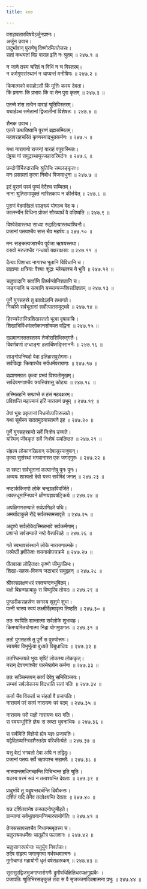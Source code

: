 ```yaml
---
title: २४७

---
```

वराहावतारविषयेऽर्जुनप्रश्नः।  
अर्जुन उवाच।  
प्रादुर्भावान् पुराणेषु विष्णोरमिततेजसः।  
सतां कथयतां विप्र वाराह इति नः श्रुतम् ॥ २४७.१ ॥  
  
न जाने तस्य चरितं न विधिं न च विस्तरम्।  
न कर्मगुणसंस्थानं न चाप्यन्तं मनीषिणः ॥ २४७.२ ॥  
  
किमात्मको वराहोऽसौ किं मूर्त्तिः कस्य देवता।  
किं प्रमाणः किं प्रभावः किं वा तेन पुरा कृतम् ॥ २४७.३ ॥  
  
एतन्मे शंस तत्वेन वाराहं श्रुतिविस्तरम्।  
यथार्हञ्च समेतानां द्विजातीनां विशेषतः ॥ २४७.४ ॥  
  
शैनक उवाच।  
एतत्ते कथयिष्यामि पुराणं ब्रह्मसम्मितम्।  
महावराहचरितं कृष्णस्याद्भुतकर्मणः ॥ २४७.५ ॥  
  
यथा नारायणो राजन्! वाराहं वपुरास्थितः।  
दंष्ट्रया गां समुद्रस्थामुज्जहारारिमर्दनः ॥ २४७.६ ॥  
  
छन्दोगीर्भिरुदाराभिः श्रुतिभिः समलङ्कृतः।  
मनः प्रसन्नतां कृत्वा निबोध विजयाधुना ॥ २४७.७ ॥  
  
इदं पुराणं परमं पुण्यं वेदैश्च सम्मितम्।  
नाना श्रुतिसमायुक्तं नास्तिकाय न कीर्त्तयेत् ॥ २४७.८ ॥  
  
पुराणं वेदमखिलं साङ्ख्यं योगञ्च वेद यः।  
कार्त्स्न्येन विधिना प्रोक्तं सौख्यार्थं वै वदिष्यति ॥ २४७.९ ॥  
  
विश्वेदेवास्तथा साध्या रुद्रादित्यास्तथाश्विनौ।  
प्रजानां पतयश्चैव सप्त चैव महर्षयः॥ २४७.१० ॥  
  
मनः सङ्कल्पजाश्चैव पूर्वजा ऋषयस्तथा।  
वसवो मरुतश्चैव गन्धर्व्वा यक्षराक्षसाः ॥ २४७.११ ॥  
  
दैत्याः पिशाचाः नागाश्च भूतानि विविधानि च।  
ब्राह्मणाः क्षत्रियाः वैश्याः शूद्राः म्लेच्छाश्च ये भुवि ॥ २४७.१२ ॥  
  
चतुष्पादानि सर्व्वाणि तिर्य्यग्योनिशतानि च।  
जङ्गमानि च सत्वानि यच्चान्यज्जीवसञ्ज्ञितम् ॥ २४७.१३ ॥  
  
पूर्णे युगसहस्रे तु ब्राह्मोऽहनि तथागते।  
निर्व्वाणे सर्वभूतानां सर्वोत्पातसमुद्भवे ॥ २४७.१४ ॥  
  
हिरण्यरेतास्त्रिशिखस्ततो भूत्वा वृषाकपिः।  
शिखाभिर्विधमंल्लोकानशोषयत वह्निना ॥ २४७.१५ ॥  
  
दह्यमानास्ततस्तस्य तेजोराशिभिरुद्गतैः।  
विवर्णवर्णा दग्धाङ्गा हतार्चिष्मद्भिराननैः ॥ २४७.१६ ॥  
  
साङ्गोपनिषदो वेदा इतिहासपुरोगमाः।  
सर्वविद्याः क्रियाश्चैव सर्वधर्मपरायणाः ॥ २४७.१७ ॥  
  
ब्रह्माणमग्रतः कृत्वा प्रभवं विश्वतोमुखम्।  
सर्वदेवगणाश्चैव त्रयस्त्रिंशत्तु कोटयः ॥ २४७.१८ ॥  
  
तस्मिन्नहनि सम्प्राप्ते तं हंसं महदक्षरम्।  
प्रविशन्ति महात्मानं हरिं नारायणं प्रभुम् ॥ २४७.१९ ॥  
  
तेषां भूयः प्रवृत्तानां निधनोत्पत्तिरुच्यते।  
यथा सूर्यस्य सततमुदयास्तमने इह ॥ २४७.२० ॥  
  
पूर्णे युगसहस्रान्ते सर्वे निःशेष उच्यते।  
यस्मिन् जीवकृतं सर्वे निःशेषं समतिष्ठत ॥ २४७.२१ ॥  
  
संहृत्य लोकानखिलान् सदेवासुरमानुषान्।  
कृत्वा सुसंस्थां भगवानास्त एक जगद्गुरुः ॥ २४७.२२ ॥  
  
स स्रष्टा सर्वभूतानां कल्पान्तेषु पुनः पुनः।  
अव्ययः शाश्वतो देवो यस्य सर्वमिदं जगत् ॥ २४७.२३ ॥  
  
नष्टार्ककिरणो लोके चन्द्रग्रहविवर्जिते।  
त्यक्तधूमाग्निपवने क्षीणयज्ञवषट्क्रिये ॥ २४७.२४ ॥  
  
अपक्षिगणसम्पाते सर्वप्राणिहरे पथि।  
अमर्यादाकुले रौद्रे सर्वतस्तमसावृते ॥ २४७.२५ ॥  
  
अदृश्ये सर्वलोकेऽस्मिन्नभावे सर्वकर्मणाम्।  
प्रशान्ते सर्वसम्पाते नष्टे वैरपरिग्रहे ॥ २४७.२६ ॥  
  
गते स्वभावसंस्थाने लोके नारायणात्मके।  
परमेष्ठी हृषीकेशः शयनायोपचक्रमे ॥ २४७.२७ ॥  
  
पीतवासा लोहिताक्षः कृष्णो जीमूतन्निभः।  
शिखा-सहस्र-विकच जटाभारं समुद्वहन् ॥ २४७.२८ ॥  
  
श्रीवत्सलक्षणधरं रक्तचन्दनभूषितम्।  
वक्षो बिभ्रन्महाबाहुः स विष्णुरिव तोयदः ॥ २४७.२९ ॥  
  
पुण्डरीकसहस्रेण स्रगस्य शुशुभे शुभा।  
पत्नी चास्य स्वयं लक्ष्मीर्देहमावृत्य तिष्ठति ॥ २४७.३० ॥  
  
ततः स्वपिति शान्तात्मा सर्वलोके शुभावहः।  
किमप्यमितयोगात्मा निद्रा योगमुपागतः ॥ २४७.३१ ॥  
  
ततो युगसहस्रे तु पूर्णे स पुरुषोत्तमः।  
स्वयमेव विभुर्भूत्वा बुध्यते विबुधाधिपः ॥ २४७.३२ ॥  
  
ततश्चिन्तयते भूयः सृष्टिं लोकस्य लोककृत्।  
नरान् देवगणांश्चैव पारमेष्ठ्येन कर्मणा ॥ २४७.३३ ॥  
  
ततः सञ्चिन्तयन् कार्यं देवेषु समितिञ्जयः।  
सम्भवं सर्वलोकस्य विदधाति सतां गतिः ॥ २४७.३४ ॥  
  
कर्ता चैव विकर्ता च संहर्ता वै प्रजापतिः।  
नारायणं परं सत्यं नारायणः परं पदम् ॥ २४७.३५ ॥  
  
नारायणः परो यज्ञो नारायणः परा गतिः।  
स स्वयम्भूरिति ज्ञेयः स स्रष्टा भुवनाधिपः ॥ २४७.३६ ॥  
  
स सर्वमिति विज्ञेयो ह्येष यज्ञः प्रजापतिः।  
यद्वेदितव्यस्त्रिदशैस्तदेष परिकीर्त्यते ॥ २४७.३७ ॥  
  
यत्तु वेद्यं भगवतो देवा अपि न तद्विदुः।  
प्रजानां पतयः सर्वे ऋषयश्च सहामरैः ॥ २४७.३८ ॥  
  
नास्यान्तमधिगच्छन्ति विचिन्वन्त इति श्रुतिः।  
यदस्य परमं रूपं न तत्पश्यन्ति देवताः ॥ २४७.३९ ॥  
  
प्रादुर्भावे तु यद्रूपन्तदर्चन्ति दिवौकसः।  
दर्शितं यदि तेनैव तदवेक्ष्यन्ति देवताः ॥ २४७.४० ॥  
  
यन्न दर्शितवानेष कस्तदन्वेष्टुमीहते।  
ग्राम्याणां सर्वभूतानामग्निमारुतयोर्गतिः ॥ २४७.४१ ॥  
  
तेजसस्तपसश्चैव निधानममृतस्य च।  
चतुराश्रमधर्मेशः चातुर्होत्र फलाशनः ॥ २४७.४२ ॥  
  
चतुःसागरपर्यन्तः चतुर्युग निवर्तकः।  
तदेष संहृत्य जगत्कृत्वा गर्भस्थमात्मनः ॥  
मुमोचाण्डं महायोगी धृतं वर्षसहस्रकम् ॥ २४७.४३ ॥  
  
सुरासुरद्विजभुजगाप्सरोगणैः द्रुमौषधिक्षितिधरयक्षगुह्यकैः ।  
प्रजापतिः श्रुतिभिरसङ्कुलं तदा स वै सृजज्जगदिदमात्मना प्रभुः ॥ २४७.४४ ॥